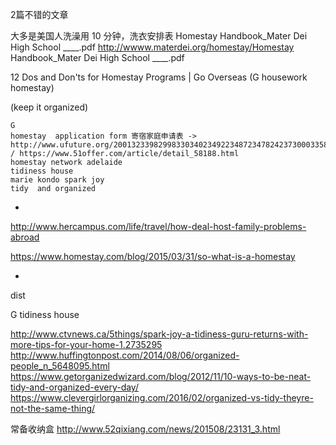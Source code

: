 
2篇不错的文章

大多是美国人洗澡用 10 分钟，洗衣安排表 Homestay Handbook_Mater Dei High School ____.pdf
http://wwww.materdei.org/homestay/Homestay Handbook_Mater Dei High School ____.pdf

12 Dos and Don'ts for Homestay Programs | Go Overseas
(G housework homestay)

(keep it organized)

```
G
homestay  application form 寄宿家庭申请表 -> http://www.ufuture.org/2001323398299833034023492234872347824237300033583134920.html / https://www.51offer.com/article/detail_58188.html
homestay network adelaide
tidiness house
marie kondo spark joy
tidy  and organized
```


-

http://www.hercampus.com/life/travel/how-deal-host-family-problems-abroad

https://www.homestay.com/blog/2015/03/31/so-what-is-a-homestay

-

dist

G tidiness house

http://www.ctvnews.ca/5things/spark-joy-a-tidiness-guru-returns-with-more-tips-for-your-home-1.2735295
http://www.huffingtonpost.com/2014/08/06/organized-people_n_5648095.html
https://www.getorganizedwizard.com/blog/2012/11/10-ways-to-be-neat-tidy-and-organized-every-day/
https://www.clevergirlorganizing.com/2016/02/organized-vs-tidy-theyre-not-the-same-thing/


常备收纳盒
http://www.52qixiang.com/news/201508/23131_3.html

